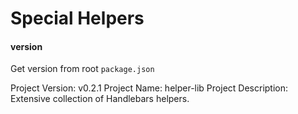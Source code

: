 
# Special Helpers


#### version
Get version from root `package.json`

Project Version: v0.2.1
Project Name: helper-lib
Project Description: Extensive collection of Handlebars helpers.